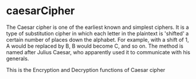 # caesarCipher

The Caesar cipher is one of the earliest known and simplest ciphers. It is a type of substitution cipher in which each letter in the plaintext is 'shifted' a certain number of places down the alphabet. For example, with a shift of 1, A would be replaced by B, B would become C, and so on. The method is named after Julius Caesar, who apparently used it to communicate with his generals.

This is the Encryption and Decryption functions of Caesar cipher
